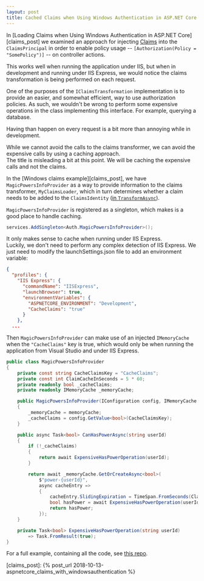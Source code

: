 ```yaml
---
layout: post
title: Cached Claims when Using Windows Authentication in ASP.NET Core
---
```


In [Loading Claims when Using Windows Authentication in ASP.NET Core][claims_post]
we examined an approach for injecting [Claims][claims_auth] into the `ClaimsPrincipal`
in order to enable policy usage -- `[Authorization(Policy = "SomePolicy")]` --
on controller actions.

This works well when running the application under IIS,
but when in development and running under IIS Express,
we would notice the claims transformation is being
performed on each request.

One of the purposes of the `IClaimsTransformation` implementation
is to provide an easier, and somewhat efficient, way to use
authorization policies. As such, we wouldn't be wrong to perform
some expensive operations in the class implementing this interface.
For example, querying a database.

Having than happen on every request is a bit more than annoying
while in development.

While we cannot avoid the calls to the claims transformer,
we can avoid the expensive calls by using a caching approach.  
The title is misleading a bit at this point. We will be caching
the expensive calls and not the claims.

In the [Windows claims example][claims_post], we have
`MagicPowersInfoProvider` as a way to provide information
to the claims transformer, `MyClaimsLoader`, which in turn
determines whether a claim needs to be added to
the `ClaimsIdentity` ([in `TransformAsync`][my_claims]).

`MagicPowersInfoProvider` is registered as a singleton,
which makes is a good place to handle caching.

```csharp
services.AddSingleton<Auth.MagicPowersInfoProvider>();
```

It only makes sense to cache when running under IIS Express.  
Luckily, we don't need to perform any complex detection of
IIS Express. We just need to modify the launchSettings.json
file to add an environment variable:

```json
{
  "profiles": {
    "IIS Express": {
      "commandName": "IISExpress",
      "launchBrowser": true,
      "environmentVariables": {
        "ASPNETCORE_ENVIRONMENT": "Development",
        "CacheClaims": "true"
      }
    },
  ...
```

Then `MagicPowersInfoProvider` can make use of an injected `IMemoryCache`
when the `"CacheClaims"` key is true, which would only be
when running the application from Visual Studio and under IIS Express.

```csharp
public class MagicPowersInfoProvider
{
    private const string CacheClaimsKey = "CacheClaims";
    private const int ClaimCacheInSeconds = 5 * 60;
    private readonly bool _cacheClaims;
    private readonly IMemoryCache _memoryCache;

    public MagicPowersInfoProvider(IConfiguration config, IMemoryCache memoryCache)
    {
        _memoryCache = memoryCache;
        _cacheClaims = config.GetValue<bool>(CacheClaimsKey);
    }

    public async Task<bool> CanHasPowerAsync(string userId)
    {
        if (!_cacheClaims)
        {
            return await ExpensiveHasPowerOperation(userId);
        }

        return await _memoryCache.GetOrCreateAsync<bool>(
            $"power-{userId}",
            async cacheEntry =>
            {
                cacheEntry.SlidingExpiration = TimeSpan.FromSeconds(ClaimCacheInSeconds);
                bool hasPower = await ExpensiveHasPowerOperation(userId);
                return hasPower;
            });
    }

    private Task<bool> ExpensiveHasPowerOperation(string userId)
        => Task.FromResult(true);
}
```

For a full example, containing all the code, see [this repo][repo].

[claims_auth]: https://docs.microsoft.com/en-us/aspnet/core/security/authorization/claims?view=aspnetcore-3.1
[my_claims]: https://github.com/philipmat/AspNetCoreWindowsAuthClaims/blob/master/Auth/MyClaimsLoader.cs#L31
[repo]: https://github.com/philipmat/AspNetCoreWindowsAuthClaims
[claims_post]: {% post_url 2018-10-13-aspnetcore_claims_with_windowsauthentication %}
